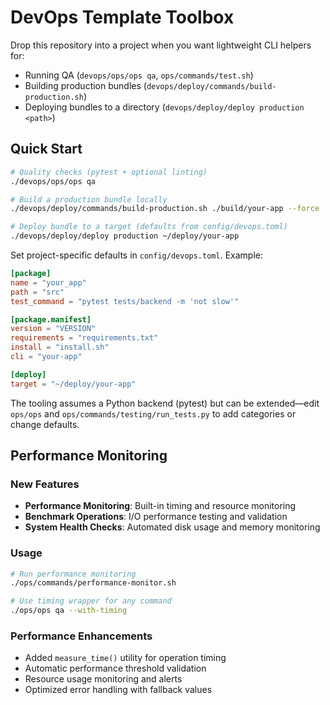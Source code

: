 # DevOps Template Toolbox

Drop this repository into a project when you want lightweight CLI helpers for:

- Running QA (`devops/ops/ops qa`, `ops/commands/test.sh`)
- Building production bundles (`devops/deploy/commands/build-production.sh`)
- Deploying bundles to a directory (`devops/deploy/deploy production <path>`)

## Quick Start
```bash
# Quality checks (pytest + optional linting)
./devops/ops/ops qa

# Build a production bundle locally
./devops/deploy/commands/build-production.sh ./build/your-app --force

# Deploy bundle to a target (defaults from config/devops.toml)
./devops/deploy/deploy production ~/deploy/your-app
```

Set project-specific defaults in `config/devops.toml`. Example:
```toml
[package]
name = "your_app"
path = "src"
test_command = "pytest tests/backend -m 'not slow'"

[package.manifest]
version = "VERSION"
requirements = "requirements.txt"
install = "install.sh"
cli = "your-app"

[deploy]
target = "~/deploy/your-app"
```

The tooling assumes a Python backend (pytest) but can be extended—edit `ops/ops`
and `ops/commands/testing/run_tests.py` to add categories or change defaults.
## Performance Monitoring

### New Features
- **Performance Monitoring**: Built-in timing and resource monitoring
- **Benchmark Operations**: I/O performance testing and validation
- **System Health Checks**: Automated disk usage and memory monitoring

### Usage
```bash
# Run performance monitoring
./ops/commands/performance-monitor.sh

# Use timing wrapper for any command
./ops/ops qa --with-timing
```

### Performance Enhancements
- Added `measure_time()` utility for operation timing
- Automatic performance threshold validation
- Resource usage monitoring and alerts
- Optimized error handling with fallback values
